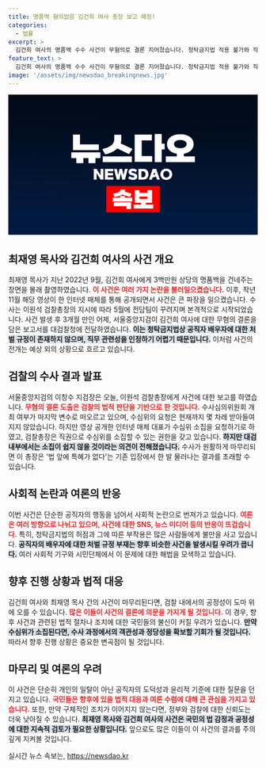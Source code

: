 ```yaml
---
title: 명품백 혐의없음 김건희 여사 총장 보고 예정!
categories:
  - 법률
excerpt: >
  김건희 여사의 명품백 수수 사건이 무혐의로 결론 지어졌습니다. 청탁금지법 적용 불가와 직무 관련성 결여가 주요 이유로, 최재영 목사의 추가 요청이 변수로 남아있습니다. 검찰의 향후 결정은 어떻게 될까요?
feature_text: >
  김건희 여사의 명품백 수수 사건이 무혐의로 결론 지어졌습니다. 청탁금지법 적용 불가와 직무 관련성 결여가 주요 이유로, 최재영 목사의 추가 요청이 변수로 남아있습니다. 검찰의 향후 결정은 어떻게 될까요?
image: '/assets/img/newsdao_breakingnews.jpg'
---
```


<p><img src="/assets/img/newsdao_breakingnews.jpg" alt="koreaapp 속보" /></p>

<h2 data-ke-size="size26">최재영 목사와 김건희 여사의 사건 개요</h2>

<p data-ke-size="size16">최재영 목사가 지난 2022년 9월, 김건희 여사에게 3백만원 상당의 명품백을 건네주는 장면을 몰래 촬영하였습니다. <b><span style="color: #ee2323;">이 사건은 여러 가지 논란을 불러일으켰습니다.</span></b> 이후, 작년 11월 해당 영상이 한 인터넷 매체를 통해 공개되면서 사건은 큰 파장을 일으켰습니다. 수사는 이원석 검찰총장의 지시에 따라 5월에 전담팀이 꾸려지며 본격적으로 시작되었습니다. 사건 발생 후 3개월 만인 어제, 서울중앙지검이 김건희 여사에 대한 무혐의 결론을 담은 보고서를 대검찰청에 전달하였습니다. <b><span style="background-color: #21538527;">이는 청탁금지법상 공직자 배우자에 대한 처벌 규정이 존재하지 않으며, 직무 관련성을 인정하기 어렵기 때문입니다.</span></b> 이처럼 사건의 전개는 예상 외의 상황으로 흐르고 있습니다.</p>

<p data-ke-size="size16"></p>

<h2 data-ke-size="size26">검찰의 수사 결과 발표</h2>

<p data-ke-size="size16">서울중앙지검의 이창수 지검장은 오늘, 이원석 검찰총장에게 사건에 대한 보고를 하였습니다. <b><span style="color: #ee2323;">무혐의 결론 도출은 검찰의 법적 판단을 기반으로 한 것입니다.</span></b> 수사심의위원회 개최 여부가 마지막 변수로 떠오르고 있으며, 수심위의 요청은 현재까지 몇 차례 받아들여지지 않았습니다. 하지만 영상 공개한 인터넷 매체 대표가 수심위 소집을 요청하기로 하였고, 검찰총장은 직권으로 수심위를 소집할 수 있는 권한을 갖고 있습니다. <b><span style="background-color: #21538527;">하지만 대검 내부에서는 소집이 쉽지 않을 것이라는 의견이 전해졌습니다.</span></b> 수사가 원활하게 마무리되면 이 총장은 '법 앞에 특혜가 없다'는 기존 입장에서 한 발 물러나는 결과를 초래할 수 있습니다.</p>

<p data-ke-size="size16"></p>

<h2 data-ke-size="size26">사회적 논란과 여론의 반응</h2>

<p data-ke-size="size16">이번 사건은 단순한 공직자의 행동을 넘어서 사회적 논란으로 번져가고 있습니다. <b><span style="color: #ee2323;">여론은 여러 방향으로 나뉘고 있으며, 사건에 대한 SNS, 뉴스 미디어 등의 반응이 뜨겁습니다.</span></b> 특히, 청탁금지법의 허점과 그에 따른 부작용은 많은 사람들에게 불만을 사고 있습니다. <b><span style="background-color: #21538527;">공직자의 배우자에 대한 처벌 규정 부재는 향후 비슷한 사건을 발생시킬 우려가 큽니다.</span></b> 여러 사회적 기구와 시민단체에서 이 문제에 대한 해법을 모색하고 있습니다.</p>

<p data-ke-size="size16"></p>

<h2 data-ke-size="size26">향후 진행 상황과 법적 대응</h2>

<p data-ke-size="size16">김건희 여사와 최재영 목사 간의 사건이 마무리된다면, 검찰 내에서의 공정성이 도마 위에 오를 수 있습니다. <b><span style="color: #ee2323;">많은 이들이 사건의 결론에 의문을 가지게 될 것입니다.</span></b> 이 경우, 향후 사건과 관련된 법적 절차나 조치에 대한 국민들의 불신이 커질 우려가 있습니다. <b><span style="background-color: #21538527;">만약 수심위가 소집된다면, 수사 과정에서의 객관성과 정당성을 확보할 기회가 될 것입니다.</span></b> 따라서 향후 진행 상황은 중요한 변곡점이 될 것입니다.</p>

<p data-ke-size="size16"></p>

<h2 data-ke-size="size26">마무리 및 여론의 우려</h2>

<p data-ke-size="size16">이 사건은 단순히 개인의 일탈이 아닌 공직자의 도덕성과 윤리적 기준에 대한 질문을 던지고 있습니다. <b><span style="color: #ee2323;">국민들은 향후에 있을 법적 대응과 여론 수렴에 대해 큰 관심을 가지고 있습니다.</span></b> 또한, 만약 구체적인 조치가 이어지지 않는다면, 정부와 검찰에 대한 신뢰도는 더욱 낮아질 수 있습니다. <b><span style="background-color: #21538527;">최재영 목사와 김건희 여사의 사건은 국민의 법 감정과 공정성에 대한 지속적 검토가 필요한 상황입니다.</span></b> 앞으로도 많은 이들이 이 사건의 결과를 주의 깊게 지켜볼 것입니다.</p>

<p data-ke-size="size16"></p>
실시간 뉴스 속보는, <a href="https://newsdao.kr" rel="dofollow">https://newsdao.kr</a>


